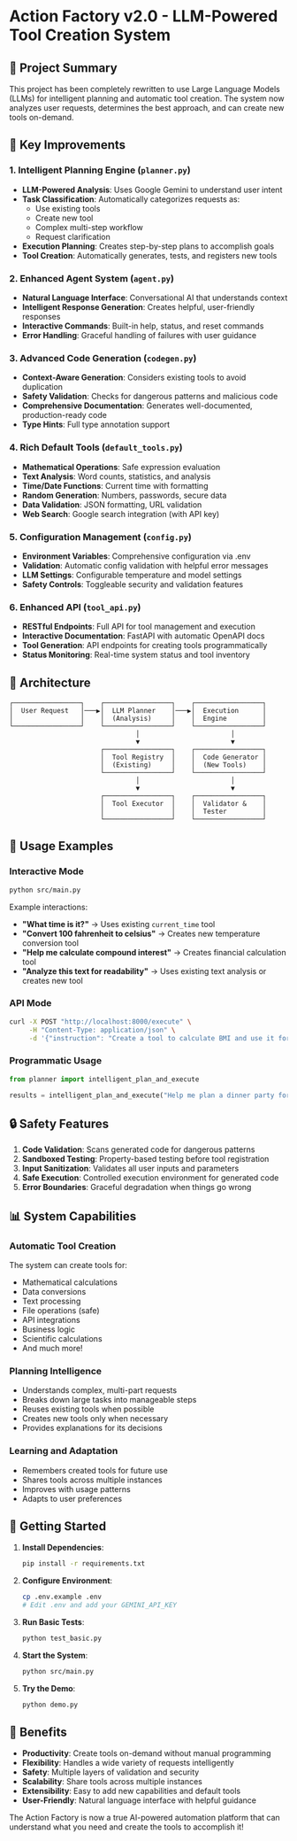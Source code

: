 # Action Factory v2.0 - LLM-Powered Tool Creation System

## 🎯 Project Summary

This project has been completely rewritten to use Large Language Models (LLMs) for intelligent planning and automatic tool creation. The system now analyzes user requests, determines the best approach, and can create new tools on-demand.

## 🚀 Key Improvements

### 1. Intelligent Planning Engine (`planner.py`)
- **LLM-Powered Analysis**: Uses Google Gemini to understand user intent
- **Task Classification**: Automatically categorizes requests as:
  - Use existing tools
  - Create new tool
  - Complex multi-step workflow
  - Request clarification
- **Execution Planning**: Creates step-by-step plans to accomplish goals
- **Tool Creation**: Automatically generates, tests, and registers new tools

### 2. Enhanced Agent System (`agent.py`)
- **Natural Language Interface**: Conversational AI that understands context
- **Intelligent Response Generation**: Creates helpful, user-friendly responses
- **Interactive Commands**: Built-in help, status, and reset commands
- **Error Handling**: Graceful handling of failures with user guidance

### 3. Advanced Code Generation (`codegen.py`)
- **Context-Aware Generation**: Considers existing tools to avoid duplication
- **Safety Validation**: Checks for dangerous patterns and malicious code
- **Comprehensive Documentation**: Generates well-documented, production-ready code
- **Type Hints**: Full type annotation support

### 4. Rich Default Tools (`default_tools.py`)
- **Mathematical Operations**: Safe expression evaluation
- **Text Analysis**: Word counts, statistics, and analysis
- **Time/Date Functions**: Current time with formatting
- **Random Generation**: Numbers, passwords, secure data
- **Data Validation**: JSON formatting, URL validation
- **Web Search**: Google search integration (with API key)

### 5. Configuration Management (`config.py`)
- **Environment Variables**: Comprehensive configuration via .env
- **Validation**: Automatic config validation with helpful error messages
- **LLM Settings**: Configurable temperature and model settings
- **Safety Controls**: Toggleable security and validation features

### 6. Enhanced API (`tool_api.py`)
- **RESTful Endpoints**: Full API for tool management and execution
- **Interactive Documentation**: FastAPI with automatic OpenAPI docs
- **Tool Generation**: API endpoints for creating tools programmatically
- **Status Monitoring**: Real-time system status and tool inventory

## 🔧 Architecture

```
┌─────────────────┐    ┌─────────────────┐    ┌─────────────────┐
│  User Request   │───▶│  LLM Planner    │───▶│  Execution      │
│                 │    │  (Analysis)     │    │  Engine         │
└─────────────────┘    └─────────────────┘    └─────────────────┘
                                │                       │
                                ▼                       ▼
                       ┌─────────────────┐    ┌─────────────────┐
                       │  Tool Registry  │    │  Code Generator │
                       │  (Existing)     │    │  (New Tools)    │
                       └─────────────────┘    └─────────────────┘
                                │                       │
                                ▼                       ▼
                       ┌─────────────────┐    ┌─────────────────┐
                       │  Tool Executor  │    │  Validator &    │
                       │                 │    │  Tester         │
                       └─────────────────┘    └─────────────────┘
```

## 🎯 Usage Examples

### Interactive Mode
```bash
python src/main.py
```

Example interactions:
- **"What time is it?"** → Uses existing `current_time` tool
- **"Convert 100 fahrenheit to celsius"** → Creates new temperature conversion tool
- **"Help me calculate compound interest"** → Creates financial calculation tool
- **"Analyze this text for readability"** → Uses existing text analysis or creates new tool

### API Mode
```bash
curl -X POST "http://localhost:8000/execute" \
     -H "Content-Type: application/json" \
     -d '{"instruction": "Create a tool to calculate BMI and use it for height 180cm, weight 75kg"}'
```

### Programmatic Usage
```python
from planner import intelligent_plan_and_execute

results = intelligent_plan_and_execute("Help me plan a dinner party for 8 people")
```

## 🔒 Safety Features

1. **Code Validation**: Scans generated code for dangerous patterns
2. **Sandboxed Testing**: Property-based testing before tool registration
3. **Input Sanitization**: Validates all user inputs and parameters
4. **Safe Execution**: Controlled execution environment for generated code
5. **Error Boundaries**: Graceful degradation when things go wrong

## 📊 System Capabilities

### Automatic Tool Creation
The system can create tools for:
- Mathematical calculations
- Data conversions
- Text processing
- File operations (safe)
- API integrations
- Business logic
- Scientific calculations
- And much more!

### Planning Intelligence
- Understands complex, multi-part requests
- Breaks down large tasks into manageable steps
- Reuses existing tools when possible
- Creates new tools only when necessary
- Provides explanations for its decisions

### Learning and Adaptation
- Remembers created tools for future use
- Shares tools across multiple instances
- Improves with usage patterns
- Adapts to user preferences

## 🚀 Getting Started

1. **Install Dependencies**:
   ```bash
   pip install -r requirements.txt
   ```

2. **Configure Environment**:
   ```bash
   cp .env.example .env
   # Edit .env and add your GEMINI_API_KEY
   ```

3. **Run Basic Tests**:
   ```bash
   python test_basic.py
   ```

4. **Start the System**:
   ```bash
   python src/main.py
   ```

5. **Try the Demo**:
   ```bash
   python demo.py
   ```

## 🎉 Benefits

- **Productivity**: Create tools on-demand without manual programming
- **Flexibility**: Handles a wide variety of requests intelligently
- **Safety**: Multiple layers of validation and security
- **Scalability**: Share tools across multiple instances
- **Extensibility**: Easy to add new capabilities and default tools
- **User-Friendly**: Natural language interface with helpful guidance

The Action Factory is now a true AI-powered automation platform that can understand what you need and create the tools to accomplish it!